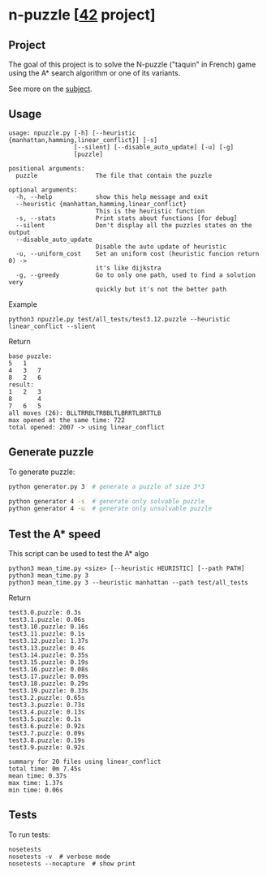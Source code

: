 # n-puzzle [[42](https://www.42.fr/) project]

## Project
The goal of this project is to solve the N-puzzle ("taquin" in French) game using the A*
search algorithm or one of its variants.

See more on the [subject](https://github.com/tnicolas42/n-puzzle/blob/master/npuzzle.pdf).

## Usage
```
usage: npuzzle.py [-h] [--heuristic {manhattan,hamming,linear_conflict}] [-s]
                  [--silent] [--disable_auto_update] [-u] [-g]
                  [puzzle]

positional arguments:
  puzzle                The file that contain the puzzle

optional arguments:
  -h, --help            show this help message and exit
  --heuristic {manhattan,hamming,linear_conflict}
                        This is the heuristic function
  -s, --stats           Print stats about functions [for debug]
  --silent              Don't display all the puzzles states on the output
  --disable_auto_update
                        Disable the auto update of heuristic
  -u, --uniform_cost    Set an uniform cost (heuristic funcion return 0) ->
                        it's like dijkstra
  -g, --greedy          Go to only one path, used to find a solution very
                        quickly but it's not the better path
```
Example
```
python3 npuzzle.py test/all_tests/test3.12.puzzle --heuristic linear_conflict --slient
```
Return
```
base puzzle:
5   1
4   3   7
8   2   6
result:
1   2   3
8       4
7   6   5
all moves (26): BLLTRRBLTRBBLTLBRRTLBRTTLB
max opened at the same time: 722
total opened: 2007 -> using linear_conflict
```

## Generate puzzle
To generate puzzle:
```bash
python generator.py 3  # generate a puzzle of size 3*3
```

```bash
python generator 4 -s  # generate only solvable puzzle
python generator 4 -u  # generate only unsolvable puzzle
```

## Test the A* speed
This script can be used to test the A* algo
```
python3 mean_time.py <size> [--heuristic HEURISTIC] [--path PATH]
python3 mean_time.py 3
python3 mean_time.py 3 --heuristic manhattan --path test/all_tests
```
Return
```
test3.0.puzzle: 0.3s
test3.1.puzzle: 0.06s
test3.10.puzzle: 0.16s
test3.11.puzzle: 0.1s
test3.12.puzzle: 1.37s
test3.13.puzzle: 0.4s
test3.14.puzzle: 0.35s
test3.15.puzzle: 0.19s
test3.16.puzzle: 0.08s
test3.17.puzzle: 0.09s
test3.18.puzzle: 0.29s
test3.19.puzzle: 0.33s
test3.2.puzzle: 0.65s
test3.3.puzzle: 0.73s
test3.4.puzzle: 0.13s
test3.5.puzzle: 0.1s
test3.6.puzzle: 0.92s
test3.7.puzzle: 0.09s
test3.8.puzzle: 0.19s
test3.9.puzzle: 0.92s

summary for 20 files using linear_conflict
total time: 0m 7.45s
mean time: 0.37s
max time: 1.37s
min time: 0.06s
```

## Tests
To run tests:
```
nosetests
nosetests -v  # verbose mode
nosetests --nocapture  # show print
```
